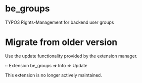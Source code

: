 be_groups
=========

TYPO3 Rights-Management for backend user groups

Migrate from older version
==========
Use the update functionality provided by the extension manager.

::
    Extension be_groups => Info => Update
    
This extension is no longer actively maintained.
